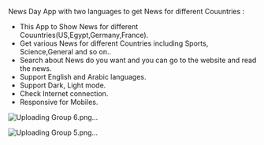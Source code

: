 News Day App with two languages to get News for different Couuntries :

 - This App to Show News for different Couuntries(US,Egypt,Germany,France).
 - Get various News for different Countries including Sports, Science,General and so on..
 - Search about News do you want and you can go to the website and read the news. 
 - Support English and Arabic languages. 
 - Support Dark, Light mode.
 - Check Internet connection.
 - Responsive for Mobiles.

![Uploading Group 6.png…]()

![Uploading Group 5.png…]()
